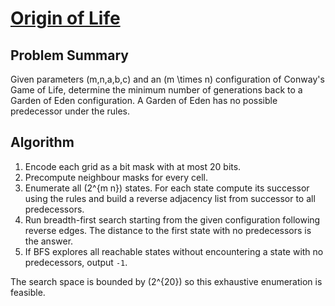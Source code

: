 # [Origin of Life](https://www.spoj.com/problems/ORIGLIFE/)

## Problem Summary
Given parameters \(m,n,a,b,c\) and an \(m \times n\) configuration of Conway's Game of Life, determine the minimum number of generations back to a Garden of Eden configuration. A Garden of Eden has no possible predecessor under the rules.

## Algorithm
1. Encode each grid as a bit mask with at most 20 bits.
2. Precompute neighbour masks for every cell.
3. Enumerate all \(2^{m n}\) states. For each state compute its successor using the rules and build a reverse adjacency list from successor to all predecessors.
4. Run breadth-first search starting from the given configuration following reverse edges. The distance to the first state with no predecessors is the answer.
5. If BFS explores all reachable states without encountering a state with no predecessors, output `-1`.

The search space is bounded by \(2^{20}\) so this exhaustive enumeration is feasible.

